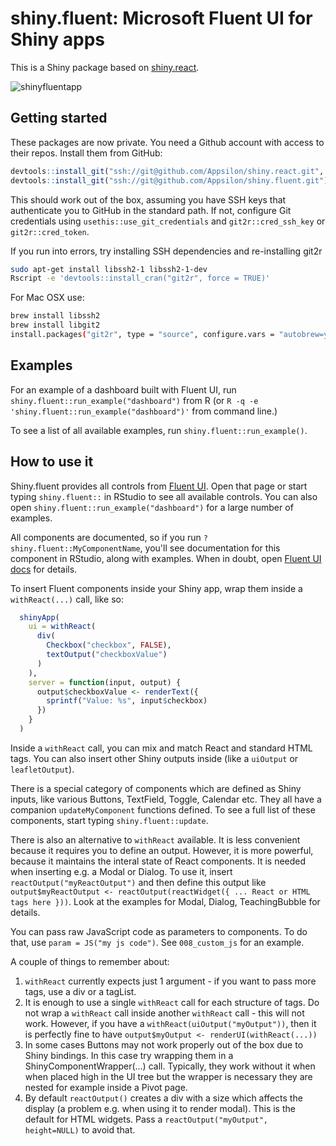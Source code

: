 # shiny.fluent: Microsoft Fluent UI for Shiny apps

This is a Shiny package based on [shiny.react](https://github.com/Appsilon/shiny.react).

![shinyfluentapp](https://user-images.githubusercontent.com/1421503/97004706-bc396b00-153d-11eb-8fb1-3856e8536f92.gif)

## Getting started

These packages are now private. You need a Github account with access to their repos. Install them from GitHub:

```R
devtools::install_git("ssh://git@github.com/Appsilon/shiny.react.git", subdir = "shiny.react")
devtools::install_git("ssh://git@github.com/Appsilon/shiny.fluent.git")
```


This should work out of the box, assuming you have SSH keys that authenticate you to GitHub in the standard path. If not, configure Git credentials using `usethis::use_git_credentials` and `git2r::cred_ssh_key` or `git2r::cred_token`.

If you run into errors, try installing SSH dependencies and re-installing git2r

```sh
sudo apt-get install libssh2-1 libssh2-1-dev
Rscript -e 'devtools::install_cran("git2r", force = TRUE)'
```

For Mac OSX use:
```sh
brew install libssh2
brew install libgit2
install.packages("git2r", type = "source", configure.vars = "autobrew=yes")
```

## Examples

For an example of a dashboard built with Fluent UI, run `shiny.fluent::run_example("dashboard")` from R (or `R -q -e 'shiny.fluent::run_example("dashboard")'` from command line.)

To see a list of all available examples, run `shiny.fluent::run_example()`.

## How to use it

Shiny.fluent provides all controls from [Fluent UI](https://developer.microsoft.com/en-us/fluentui#/controls/web). Open that page or start typing `shiny.fluent::` in RStudio to see all available controls. You can also open `shiny.fluent::run_example("dashboard")` for a large number of examples.

All components are documented, so if you run `?shiny.fluent::MyComponentName`, you'll see documentation for this component in RStudio, along with examples. When in doubt, open [Fluent UI docs](https://developer.microsoft.com/en-us/fluentui#/controls/web) for details.

To insert Fluent components inside your Shiny app, wrap them inside a `withReact(...)` call, like so:

```r
  shinyApp(
    ui = withReact(
      div(
        Checkbox("checkbox", FALSE),
        textOutput("checkboxValue")
      )
    ),
    server = function(input, output) {
      output$checkboxValue <- renderText({
        sprintf("Value: %s", input$checkbox)
      })
    }
  )
```

Inside a `withReact` call, you can mix and match React and standard HTML tags. You can also insert other Shiny outputs inside (like a `uiOutput` or `leafletOutput`).

There is a special category of components which are defined as Shiny inputs, like various Buttons, TextField, Toggle, Calendar etc. They all have a companion `updateMyComponent` functions defined. To see a full list of these components, start typing `shiny.fluent::update`.

There is also an alternative to `withReact` available. It is less convenient because it requires you to define an output. However, it is more powerful, because it maintains the interal state of React components. It is needed when inserting e.g. a Modal or Dialog. To use it, insert `reactOutput("myReactOutput")` and then define this output like `output$myReactOutput <- reactOutput(reactWidget({ ... React or HTML tags here }))`. Look at the examples for Modal, Dialog, TeachingBubble for details.

You can pass raw JavaScript code as parameters to components. To do that, use `param = JS("my js code")`. See `008_custom_js` for an example.

A couple of things to remember about:
1. `withReact` currently expects just 1 argument - if you want to pass more tags, use a div or a tagList.
2. It is enough to use a single `withReact` call for each structure of tags. Do not wrap a `withReact` call inside another `withReact` call - this will not work. However, if you have a `withReact(uiOutput("myOutput"))`, then it is perfectly fine to have `output$myOutput <- renderUI(withReact(...))`
2. In some cases Buttons may not work properly out of the box due to Shiny bindings. In this case try wrapping them in a  ShinyComponentWrapper(...) call. Typically, they work without it when when placed high in the UI tree but the wrapper is necessary they are nested for example inside a Pivot page.
3. By default `reactOutput()` creates a div with a size which affects the display (a problem e.g. when using it to render modal). This is the default for HTML widgets. Pass a `reactOutput("myOutput", height=NULL)` to avoid that.
